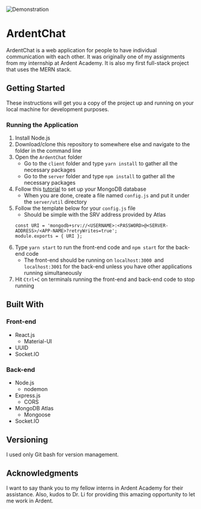 ![Demonstration](./demo.gif)
# ArdentChat
ArdentChat is a web application for people to have individual communication with each other. It was originally one of my assignments from my internship at Ardent Academy. It is also my first full-stack project that uses the MERN stack.

## Getting Started
These instructions will get you a copy of the project up and running on your local machine for development purposes.

### Running the Application
1. Install Node.js
2. Download/clone this repository to somewhere else and navigate to the folder in the command line
3. Open the ```ArdentChat``` folder
    - Go to the ```client``` folder and type ```yarn install``` to gather all the necessary packages 
    - Go to the ```server``` folder and type ```npm install``` to gather all the necessary packages
4. Follow this [tutorial](https://fullstackopen.com/en/part3/saving_data_to_mongo_db) to set up your MongoDB database
    - When you are done, create a file named ```config.js``` and put it under the ```server/util``` directory
5. Follow the template below for your ```config.js``` file
    - Should be simple with the SRV address provided by Atlas
    ``````
    const URI = 'mongodb+srv://<USERNAME>:<PASSWORD>@<SERVER-ADDRESS>/<APP-NAME>?retryWrites=true';
    module.exports = { URI };
    ``````
6. Type ```yarn start``` to run the front-end code and ```npm start``` for the back-end code
    - The front-end should be running on ```localhost:3000 ```and ```localhost:3001``` for the back-end unless you have other applications running simultaneously
7. Hit ```Ctrl+C``` on terminals running the front-end and back-end code to stop running

## Built With
### Front-end
- React.js
  - Material-UI
- UUID
- Socket.IO
### Back-end
- Node.js
  - nodemon
- Express.js
  - CORS
- MongoDB Atlas
  - Mongoose
- Socket.IO

## Versioning
I used only Git bash for version management.

## Acknowledgments
I want to say thank you to my fellow interns in Ardent Academy for their assistance. Also, kudos to Dr. Li for providing this amazing opportunity to let me work in Ardent.
